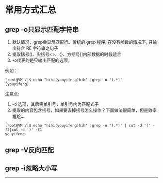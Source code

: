 # 常用方式汇总

## grep -o只显示匹配字符串

1. 默认情况，grep会显示匹配行。传统的 grep 程序, 在没有参数的情况下, 只输出符合 RE 字符串之句子
2. 提取括号()、尖括号<>、{}、方括号[]内部数据的时候适合
3. -o代表的是只输出匹配的选项。



例如：

```
[root@VM /]$ echo "hihi(youyifeng)hih" |grep -o '(.*)'
(youyifeng)
```

注意点:
1. -o 选项，其后需单引号，单引号内为匹配式子
2. 提取的内容包含括号，如果要去掉括号怎么操作？下面做法很简单，但是效率尴尬...

```
[root@VM /]$ echo "hihi(youyifeng)hih" |grep -o '(.*)' | cut -d '(' -f2|cut -d ')' -f1
youyifeng
```

## grep -V反向匹配





## grep -i忽略大小写













---
